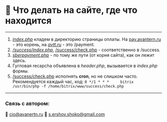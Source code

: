 # 🧾 Что делать на сайте, где что находится

---

1. [*index.php*](https://github.com/Avantern-LLC/sites-payment/blob/sber/develop/sber/v1.2/index.php) кладем в директорию страницы оплаты. На [pay.avantern.ru](https://pay.avantern.ru) \- это корень, на [*avtt.ru*](https://avtt.ru) \- это /payment.
2. [*/success/index.php*](https://github.com/Avantern-LLC/sites-payment/blob/sber/develop/sber/v1.2/success/index.php), [/success/check.php](https://github.com/Avantern-LLC/sites-payment/blob/sber/develop/sber/v1.2/success/check.php) \- соответственно в /success.
3. [*sberpayment.php*](https://github.com/Avantern-LLC/sites-payment/blob/sber/develop/sber/v1.2/bitrix/templates/avantern/ajax/sberpayment.php) - по тому же пути (от корня сайта), как он лежит здесь.
4. Гугловая recapcha объявлена в *header.php*, вызывается в *index.php* формы.
5. [/success/check.php](https://github.com/Avantern-LLC/sites-payment/blob/sber/develop/sber/v1.2/success/check.php) исполнять **cron**, но не слишком часто. Рекомендуется каждый час, код:
            `0 */1 * * *     bitrix /usr/bin/php -f /home/bitrix/www/success/check.php`

---

### Связь с автором:

📧 cio@avanertn.ru
📧 s.ershov.shoko@gmail.com